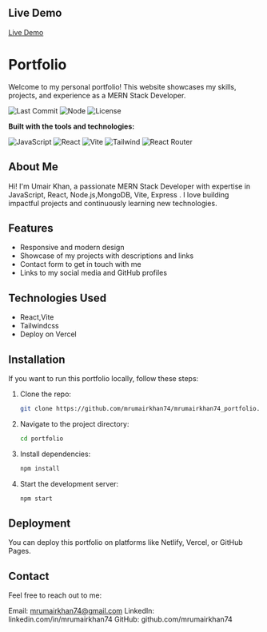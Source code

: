 ## Live Demo  
<a href="https://mrumairkhan74-portfolio.vercel.app" target="_blank" rel="noopener noreferrer">Live Demo</a>


# Portfolio

Welcome to my personal portfolio! This website showcases my skills, projects, and experience as a MERN Stack Developer.

![Last Commit](https://img.shields.io/github/last-commit/mrumairkhan74/portfolio_Umair-Khan)
![Node](https://img.shields.io/badge/node-%3E%3D17.0.0-brightgreen)
![License](https://img.shields.io/github/license/mrumairkhan74/mrumairhan74_portfolio)

**Built with the tools and technologies:**


![JavaScript](https://img.shields.io/badge/JavaScript-yellow?logo=javascript&style=for-the-badge)
![React](https://img.shields.io/badge/React-blue?logo=react&style=for-the-badge)
![Vite](https://img.shields.io/badge/Vite-purple?logo=vite&style=for-the-badge)
![Tailwind](https://img.shields.io/badge/Tailwind-06B6D4?logo=tailwindcss&style=for-the-badge)
![React Router](https://img.shields.io/badge/React_Router-CA4245?logo=reactrouter&style=for-the-badge)


## About Me

Hi! I'm Umair Khan, a passionate MERN Stack Developer with expertise in  JavaScript, React, Node.js,MongoDB, Vite, Express . I love building impactful projects and continuously learning new technologies.

## Features

- Responsive and modern design
- Showcase of my projects with descriptions and links
- Contact form to get in touch with me
- Links to my social media and GitHub profiles


## Technologies Used

-  React,Vite
- Tailwindcss
- Deploy on Vercel

## Installation

If you want to run this portfolio locally, follow these steps:

1. Clone the repo:
   ```bash
   git clone https://github.com/mrumairkhan74/mrumairkhan74_portfolio.git

2. Navigate to the project directory:
   ```bash
   cd portfolio

3. Install dependencies:
   ```bash
   npm install

4. Start the development server:
   ```bash
   npm start


## Deployment
You can deploy this portfolio on platforms like Netlify, Vercel, or GitHub Pages.

## Contact
Feel free to reach out to me:

Email: mrumairkhan74@gmail.com
LinkedIn: linkedin.com/in/mrumairkhan74
GitHub: github.com/mrumairkhan74
